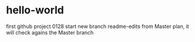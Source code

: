 # hello-world
first github project 0128
start new branch readme-edits from Master plan,  it will check agains the Master branch
